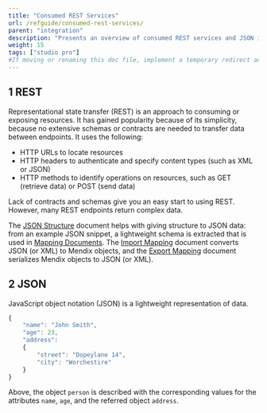 ```yaml
---
title: "Consumed REST Services"
url: /refguide/consumed-rest-services/
parent: "integration"
description: "Presents an overview of consumed REST services and JSON in Mendix."
weight: 15
tags: ["studio pro"]
#If moving or renaming this doc file, implement a temporary redirect and let the respective team know they should update the URL in the product. See Mapping to Products for more details.
---
```


## 1 REST

Representational state transfer (REST) is an approach to consuming or exposing resources. It has gained popularity because of its simplicity, because no extensive schemas or contracts are needed to transfer data between endpoints. It uses the following:

* HTTP URLs to locate resources
* HTTP headers to authenticate and specify content types (such as XML or JSON)
* HTTP methods to identify operations on resources, such as GET (retrieve data) or POST (send data)

Lack of contracts and schemas give you an easy start to using REST. However, many REST endpoints return complex data.

The [JSON Structure](json-structures) document helps with giving structure to JSON data: from an example JSON snippet, a lightweight schema is extracted that is used in [Mapping Documents](mapping-documents). The [Import Mapping](import-mappings) document converts JSON (or XML) to Mendix objects, and the [Export Mapping](export-mappings) document serializes Mendix objects to JSON (or XML).

## 2 JSON

JavaScript object notation (JSON) is a lightweight representation of data. 

```js
{
	"name": "John Smith",
	"age": 23,
	"address": 
	{
		"street": "Dopeylane 14",
		"city": "Worchestire"
	}
}
```

Above, the object `person` is described with the corresponding values for the attributes `name`, `age`, and the referred object `address`.
